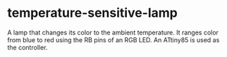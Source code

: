 temperature-sensitive-lamp
==========================

A lamp that changes its color to the ambient temperature. It ranges color from blue to red using the RB pins of an RGB LED. An ATtiny85 is used as the controller.

[logo]: https://github.com/adam-p/markdown-here/raw/master/src/common/images/icon48.png "Logo Title Text 2"
